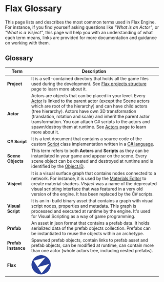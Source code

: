 # Flax Glossary

This page lists and describes the most common terms used in Flax Engine. For instance, if you find yourself asking questions like *"What is an Actor"*, or *"What is a Visject"*, this page will help you with an understanding of what each term means, links are provided for more documentation and guidance on working with them.

## Glossary

| Term | Description |
|--------|--------|
| **Project** | It is a self-contained directory that holds all the game files used during the development. See [Flax projects structure](project-structure.md) page to learn more about it. |
| **Actor** | Actors are objects that can be placed in your level. Every [Actor](https://docs.flaxengine.com/api/FlaxEngine.Actor.html) is linked to the parent actor (except the Scene actors which are root of the hierarchy) and can have child actors (tree hierarchy). Actors have own 3D transformation (translation, rotation and scale) and inherit the parent actor transformation. You can attach C# scripts to the actors and spawn/destroy them at runtime. See [Actors](scenes/actors.md) page to learn more about it. |
| **C# Script** | It is a text document that contains a source code of the custom [Script](https://docs.flaxengine.com/api/FlaxEngine.Script.html) class implementation written in a [C# language](https://docs.microsoft.com/en-us/dotnet/csharp/programming-guide/). |
| **Scene Objects** | This term refers to both **Actors** and **Scripts** as they can be instantiated in your game and appear on the scene. Every scene object can be created and destroyed at runtime and is identified by the [Object.ID](https://docs.flaxengine.com/api/FlaxEngine.Object.html#FlaxEngine_Object_ID). |
| **Visject** | It is a visual surface graph that contains nodes connected to a network. For instance, it is used by the [Materials Editor](../graphics/materials/material-editor/index.md) to create material shaders. *Visject* was a name of the deprecated visual scripting interface that was featured in a very old version of the engine. It has been replaced by the C# scripts. |
| **Visual Script** | It is an in-build binary asset that contains a graph with visual script nodes, properties and metadata. This graph is processed and executed at runtime by the engine. It's used for Visual Scripting as a way of game programming. |
| **Prefab** | An asset in json format that contains a prefab data. It holds serialized data of the prefab objects collection. Prefabs can be instantiated to reuse the objects within an archetype. |
| **Prefab Instance** | Spawned prefab objects, contain links to prefab asset and prefab objects, can be modified at runtime, can contain more than one actor (whole actors tree, including nested prefabs). |
| **Flax** | ![Flax Icon](../../media/Web_Logo_64.png) |



